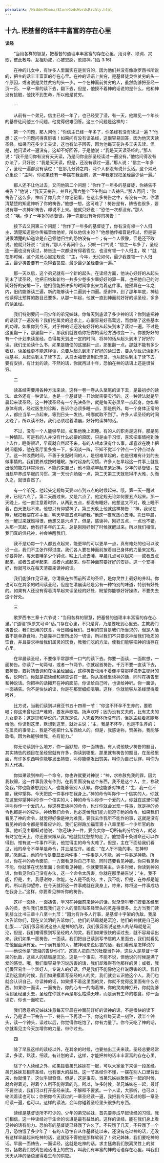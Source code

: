 ```yaml
---
permalink: /HiddenManna/StoreGodsWordsRichly.html
---
```

<h2>十九. 把基督的话丰丰富富的存在心里</h2>

**读经**

　　“当用各样的智慧，把基督的道理丰丰富富的存在心里，用诗章、颂词、灵歌，彼此教导，互相劝戒，心被恩感，歌颂神。”(西 3:16)

　　在神的儿女中，有许多人里面实在是贫穷的，因为他们并没有像歌罗西书所说的，把主的话丰丰富富的存在心里。在神的话语上贫穷，是基督徒灵性贫穷的头一个原因，或者说是灵性贫穷的头一步。一个在神面前贫穷的人，虽然能够把圣经一页一页、一章一章的读下去，翻下去，但是，他摸不着神的话说的是什么，他和神没有接触，他找不到生命，所以他是贫穷。

　　一

　　从前有一个弟兄，信主已经一年了，也已经受了浸，有一天，他踫见一个年长的基督徒问他三个问题，他觉得很难回答。这三个问题是这样的：

　　第一个问题，那人问他：“你信主已经一年多了，你圣经有没有读过一遍？”他想：这一个问题问得真厉害！如果问有没有读圣经，这很容易回答，因为他天天读圣经。如果问花多少工夫读，这也有法子回答，因为他每天花许多工夫去读。但是，他问读过一遍没有，这却不好回答。于是他说：“我是天天读圣经的。”那人说：“我不是问你有没有天天读，乃是问你全部圣经读过一遍没有。”他给问得没有办法了，只好说：“我是天天读，但是，还没有读过一遍。”那人说：“信主一年多了，圣经一遍都没有读过！”在那几分钟之内，两个人都没有说什么话。这个弟兄心里说：“主阿，你如果还有一年摆在我面前，这一年我定规把圣经最少读一遍。”

　　那人还不让他过去，又问他第二个问题：“你作了一年多的基督徒，你祷告不祷告？”他说：“我天天祷告，并且礼拜六整个下午到山上去祷告。”那人再问：“你祷告了这么多，神听了你几次？你记记看，在这么多祷告之中，有没有一次，你清清楚楚的知道神听了你的祷告。”他想一想，这可难了！祷告是有，祷告也很多，要说有哪一次神听祷告，却说不上来。他就只好说：“恐怕一次都没有。”那人说：“噢，作了一年多的基督徒，神一次都没有听你的祷告！”

　　接下去又问第三个问题：“你作了一年多的基督徒了，你有没有领一个人归主，清楚知道是你传福音给他听，所以他信主的？”他想他传福音是传过，但是要说很清楚的知道谁是自己领他归主的恐怕没有一个；有一个人很像，但是还不敢说。他就只好说：“没有。”那人不再问什么，只叹一口气说：“信主一年多了，圣经连一遍也没有读过，祷告连一次都没有得着答应，也没有领一个人归主，唉！”就在那时候，这个弟兄心里定规说：“主，今年，无论如何，最少我要领一个人归主，最少祷告要有一次得着答应，最少最少圣经要读一遍。”

　　那一天以后，这个弟兄就有一个新的起头。在读经方面，他决心好好的从起头到末了读圣经，他把旧约和新约一共多少卷多少章好好的算一算，也把他自己的时间好好的安排一下，他相信能把许多的时间拿出来为着这件事。他预算在一年之内，旧约能够读三遍，新约能够读十二遍到十四遍。感谢神，到了那年年底，神给他读得比预算的数目还要多。从那一年起，他就一直到神面前好好的读圣经，多多的读圣经。

　　我们特别要问一问少年的弟兄姊妹，你每天到底读了多少神的话？你到底把神的话读了一遍没有？我们在属灵的追求上，心很容易好高鹜远，而忽略了这些基本的功课。如果你到今天，对于神的话还没有好好的从起头到末了读过一遍，不过是这里翻一下，那里翻一下，那我们就要劝你把你的读经方法改变一下。你要好好的有一个计划来读圣经。总得每天划出一定的时间，将神的话从起头到末了好好的读。我们无论读什么书，如果是随便的这里翻一点，那里翻一点，那就不能有多少收获。读圣经更不能这样读，总要从起头到末了好好的读过去，要从创世记读到玛拉基书，从起头到末了读下去，从马太福音读到启示录，也从起头到末了读下去。要有安排，有计划的读。不然的话，你就再过十年，恐怕在神的话语上还是很贫穷。

　　二

　　读圣经需要用各种方法来读，这样一卷一卷从头至尾的读下去，是最初步的读法。此外还有一种读法，也是一个基督徒一开始就需要实行的。这一种读法就是早晨起来读圣经。这一种读圣经有一个先决条件，就是每天必须早一点起身。你如果身体有病，经过医生的诊断，告诉你必须多睡一点，那是例外。每一个身体正常的人，都应当早一点起来。等到日头一发热，吗哪就取不到了。许多人读圣经的时间太晚了，所以读不好。我们必须趁着清晨，好好的读神的话。

　　不过，没有一个人能够早起，如果他晚上迟睡。有的人的职务是这样，那是另一种情形。可是有的人并没有什么必要的原因，只是由于习惯，喜欢把事情拖到晚上去作，睡得很迟，早晨就自然起不来。有的人根本没有什么事，却喜欢在晚上把时间磨掉，他在客厅里多挨一下，多闲谈一阵，不知不觉半个钟点一个钟点过去了。这一种浪费时间，不善于支配时间的人，是很难早起的，也是很难有计划的去做事情的。我们要养成按时睡眠，按时起身的习惯。许多人在早起这一件事上就显出他的能力非常薄弱，不能约束自己，他不能清早起来亲近神。少年的基督徒，应当趁早养成早起的习惯。第一天也许勉强一点，第二天第三天就觉得不大难，久而久之，就很自然了。

　　有一个弟兄，他起头定规每天要四点到五点的时候起来。哦，第一天一醒过来，已经六点了。第二天醒过来，又是六点了。他定规无论如何要五点起来。那一天晚上，他一直注意着时钟，从两到五点，都没有睡好。他想这又不对，晚上睡不着，白天更起不来。他想只有仰望神了。第三天晚上他就这样祷告：“神，我现在睡，我把我摆在祢手里，明天早晨五点叫醒我。”他这一夜就放心去睡。次日早晨，他一醒过来就慌得很，他想又是六点了。但是，感谢神，刚好五点，一点也不错。从那一天起，他有好多年的工夫，总是刚刚好到了时候就醒过来。所以我们相信，我们真的信托神，神会唤醒我们。

　　我不是劝每一个人都五点起来，能更早的可以更早一点，真有难处的也可以改迟一点，我们不主张作得过度。我们各人要在神面前按着自己身体的力量来定规。你要算好，每天要睡多少个钟点，晚上几点去睡，早晨几点可以起来——或者五点起来，或者五点半起来，或者六点起来。你在神面前要好好的安排。这一个安排好，你就可以在每天清晨来读神的话。

　　我们能够作见证说，你清晨在神面前所读的圣经，是你灵性上最好的养料。你也可以在其余的时间读圣经，但是在清晨读经是另有一种特别的味道，特别有好处的。如果有人还没有得着清早起来读圣经的好处，盼望你能够好好操练，不要失去这个好处。

　　三

　　歌罗西书三章十六节说：“当用各样的智慧，把基督的道理丰丰富富的存在心里。”(“道理”照原文可译“话。”)存在心里，不只是背，乃是要吃到心里去。主教我们祷告说，我们日用的饮食，今日赐给我们。日用的饮食是我们所当求的，但是人活着不是单靠食物，乃是靠神口里所出的一切话，所以我们不只要求神给我们物质的饮食，并且要求神给我们属灵的饮食，教我们吃的方法，使我们能够把神的话存在心里。

　　在早晨读圣经，不要像平常那样一口气的读下去。你要一面读，一面默想，一面祷告。你读了一句两句，或者一节两节，你就起首祷告。千万不要一直读下去，要祷告，要将祷告调和在读圣经里面。这种祷告也用不着像平常那样说奉主耶稣的名，说阿们。你就是把读经和祷告调在一起。你从圣经里读神的话，同时在祷告里和神说话。你把神的话摊开在神的面前，你读给自己听，也读给神听。你一面读，一面祷告。你不是快快的读，你是在那里细细咀嚼。这样，你就能够从圣经里得着喂养。

　　比方说，当我们读到以赛亚书五十四章一节：“你这不怀孕不生养的，要歌唱；你这未曾经过产难的，要发声歌唱，扬声欢呼；因为没有丈夫的，比有丈夫的儿女更多；这是耶和华说的。”这就是说，人凭着肉体所没有的，但是主藉着灵能够给他。你读到这里，默想到这里，就对主说：“主，我是不怀孕，也是不生养的；在属灵的事情上，我是不能把什么东西给人的。但是，我感谢祢，赞美祢，我能够歌唱，因为祢能够给我，祢有能力。”

　　你无论读到什么地方，你一面默想，你一面祷告。有人说他缺少祷告的题目，其实祷告的题目在圣经里就有许多，你读到哪里，那里就有祷告的题目。在圣经里面，有许多东西叫你能够发出祷告，叫你能够发出赞美，叫你为自己认罪，叫你为别人代祷。

　　你如果读到神的一个命令，你也许就要对神说：“神，求祢赦免我的罪，因为我软弱，这一件事我没有作到，在我里面没有这个东西，我不是这个人，主，祢赦免我。”你也能够想到别人，也能够替别人认罪。你也能够对神说：“主，我一点不能，我仰望祢，今天把这一件事作在我身上。”神的命令叫你作一个信实的人，你就在这里仰望神叫你作一个信实的人；神的命令叫你作一个爱的人，你就在这里仰望神叫你作一个爱的人。你这样去读神的命令，也许你就会发现一件事，就是神的命令也都是神的应许。神给我们命令，也必定给我们能力能遵守祂的命令。如果我们看见了神的命令，就觉得好像是神为难我，要我去作我所不能作的事，这就是没有看见神的命令都是带着应许的。我们记得路加福音第十八章里那一个少年官的故事。他听见主耶稣对他说，“你还缺少一件，要变卖你一切所有的分给穷人，就必有财宝在天上，你还要来跟从我。”他就忧忧愁愁的走了。他觉得十条诫命还可以作得到，惟有这一件事作不到，他觉得主的命令太难了。但是，主在下面给我们看见，祂的命令不单单是命令，并且是应许。祂说：“在人所不能的事，在神却能。”感谢主，祂的命令是要显出两件事：一件事是人不能，另一件事是神能。所以，你在神的命令面前，一方面看见你自己不能，同时还要看见神能。你只看见你不能，你就落在忧愁里面；你若看见神能，你就要赞美主。许多时候，你读到神的话，你看见你自己没有办法，这一个命令太厉害，你就在那里祷告说：“主，我不能，但是，主，我感谢祢，你能。在人是不能的，主，我不能，但是，在祢都是能的。所以我仰望祢，在今天就将这一件事成就在我身上，祢来，祢将这一件事成功在我身上。”这样，你要看见神听你的祷告。

　　这样一面读，一面祷告，学习在神面前来读神的话，就渐渐叫我们摸着圣经里头的灵，也叫我们发现我们这个人的情形和圣经里头的灵差得很多。比方当我们读到腓立比书三章十八至十九节：“因为有许多人行事，是基督十字架的仇敌，我屡次告诉你们，现在又流泪的告诉你们。他们的结局就是沉沦，他们的神就是自己的肚腹……”我们很容易说这些人是神的仇敌，我们很容易说这些人的结局就是沉沦，但是，我们难得摸到写圣经的人的灵。我们如果很快的读过去，就不容易读出来。我们如果一面祷告，一面读，我们把自己读到写书信的人里面去，我们就看见在他里面满有爱。一个满有爱的人，被神用来说厉害的话，我们看他是怎样说的——他说他是“流泪的告诉你们”。这些人把自己的肚腹当作神，这些人是基督十字架的仇敌，这些人的结局是沉沦，这是一个事实，不能不说，但他说的时候是满了爱的感觉。哦，我们很容易学习说厉害的话，我们却难得有他那样的灵；或者，我们很容易作一个滥好人，专说人的好话，但是我们不能像他这样说厉害的话。我们读到这里的时候，我们如果摸着写圣经的人的灵，我们就会认识他这个人，我们也就会认识自己。你读神的话，如果摸不着这里面的灵，你就不觉得这里面有什么东西。如果你一面读，一面祷告，你的心专一的向着神，你的灵向神打开，你就能够读到圣经里头去，圣经在你就不再是那么枯燥无味，而是满有生命的粮食，你一面读它，你也一面吃它。

　　我们愿意弟兄姊妹注意每天早晨在神面前好好的读神的话。不是很快的读下去，乃是读一下祷告一下，祷告一下再读一下。你这样每天读一刻钟，读半个钟头，读一个钟头，读过以后，你觉得你吃饱了，你有力量了。你今天吃了神的话，你就看见主今天加增你的力量，带你过去。

　　四

　　除了早晨这样的读经以外，在其余的时候，也要抽出工夫来读。圣经总要经常读，多读，熟读，细读，有计划的读，这样，才能把神的话丰丰富富的存在心里。

　　除了个人读经之外，如果踫着弟兄姊妹在一起，可以大家坐下来读一段圣经。弟兄姊妹互相背圣经，也有很大的益处。这一节圣经你不懂，一摆在别人口里背出来，你就懂了。这似乎很奇怪，但是，这是事实。当弟兄姊妹聚集在一起的时候，就会得着光，得着个人所不能得着的光。所以，许多时候，弟兄姊妹在一起，最好不要空谈，我们可以打开圣经来读。不解释不要紧。一个人读，大家听，也可以；轮流着读也可以；你把你今天读过的一章圣经读一遍，我把我今天读过的那一章圣经读一遍，也可以。这样的读法，会叫你碰着圣经里头很多的东西。

　　读经是基督徒所不可少的。少年的弟兄姊妹，首先要养成早起读经的习惯。我们相信，这一种读经对于生命的长进是最有益处的。这样的读经，能在我们身上看见神的话有能力。恐怕有的基督徒已经饿了许久了。不只饿了几天，不只饿了一个月，恐怕饿了多少年了！有的人恐怕自从作基督徒以来，还没有吃过神的话，还没有这样早晨起来吃神的话，这就怪不得他是那样软弱了！弟兄姊妹，我们要吃神的话。早晨一面祷告，一面读经，这就是吃神的话。求主拯救我们脱离灵性上的贫穷，拯救我们脱离在祂话语上的贫穷，叫我们有丰富的神的话语存在心里，叫我们天天从神的话语里得着生命的供应。
